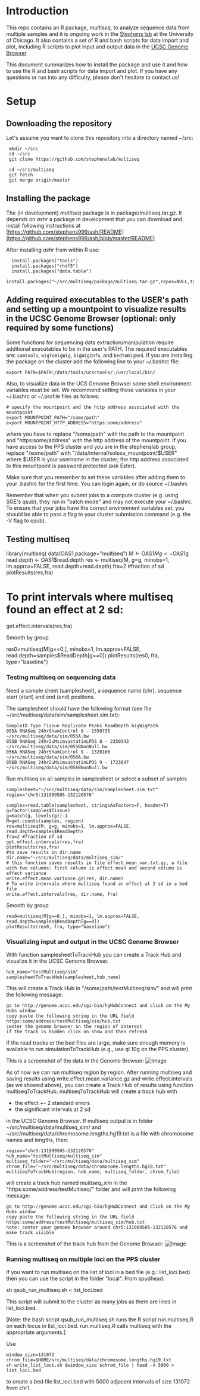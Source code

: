 # Introduction

This repo contains an R package, *multiseq*, to analyze sequence data from multiple samples and it is ongoing work in the [Stephens lab](http://stephenslab.uchicago.edu/) at the University of Chicago. It also contains a set of R and bash scripts for data import and plot, including R scripts to plot input and output data in the [UCSC Genome Browser](http://genome.ucsc.edu/). 

This document summarizes how to install the package and use it and how to use the R and bash scripts for data import and plot. If you have any questions or run into any difficulty, please don't hesitate to contact us!


# Setup

## Downloading the repository

Let's assume you want to clone this repository into a directory named ~/src:

     mkdir ~/src
     cd ~/src
     git clone https://github.com/stephenslab/multiseq

     cd ~/src/multiseq
     git fetch
     git merge origin/master

## Installing the package

The (in development) *multiseq* package is in package/multiseq.tar.gz. 
It depends on *ashr* a package in development that you can download and install following instructions at [https://github.com/stephens999/ash/README](https://github.com/stephens999/ash/blob/master/README)

After installing *ashr* from within R use:

      install.packages("tools")
      install.packages("rhdf5")
      install.packages("data.table")
      install.packages("~/src/multiseq/package/multiseq.tar.gz",repos=NULL,type="source")

## Adding required executables to the USER's path and setting up a mountpoint to visualize results in the UCSC Genome Browser (optional: only required by some functions)

Some functions for sequencing data extraction/manipulation require additional executables to be in the user's PATH. The required executables are: `samtools`, `wigToBigWig`, `bigWigInfo`, and `bedToBigBed`. If you are installing the package on the cluster add the following line to your ~/.bashrc file:

    export PATH=$PATH:/data/tools/ucsctools/:/usr/local/bin/

Also, to visualize data in the UCS Genome Browser some shell environment variables must be set. We recommend setting these variables in your ~/.bashrc or ~/.profile files as follows:

    # specify the mountpoint and the http address associated with the mountpoint
    export MOUNTPOINT_PATH="/some/path"
    export MOUNTPOINT_HTTP_ADDRESS="https:some/address"

where you have to replace "/some/path" with the path to the mountpoint and "https:some/address" with the http address of the mountpoint. If you have access to the PPS cluster and you are in the stephenslab group, replace "/some/path" with "/data/internal/solexa_mountpoint/$USER" where $USER is your username in the cluster; the http address associated to this mountpoint is password protected (ask Ester).

Make sure that you remember to set these variables after adding them to your .bashrc for the first time. You can login again, or do source ~/.bashrc

Remember that when you submit jobs to a compute cluster (e.g. using SGE's qsub), they run in "batch mode" and may not execute your ~/.bashrc. To ensure that your jobs have the correct environment variables set, you should be able to pass a flag to your cluster submission command (e.g. the -V flag to qsub).

## Testing multiseq

   library(multiseq)
   data(OAS1,package="multiseq")
   M <- OAS1$M
   g <- OAS1$g
   read.depth <- OAS1$read.depth
   res <- multiseq(M, g=g, minobs=1, lm.approx=FALSE, read.depth=read.depth)
   fra=2 #fraction of sd
   plotResults(res,fra)
   # To print intervals where multiseq found an effect at 2 sd:
   get.effect.intervals(res,fra)

Smooth by group

   res0=multiseq(M[g==0,], minobs=1, lm.approx=FALSE, read.depth=samples$ReadDepth[g==0])
   plotResults(res0, fra, type="baseline")

### Testing multiseq on sequencing data

Need a sample sheet (samplesheet), a sequence name (chr), sequence start (start) and end (end) positions.

The samplesheet should have the following format (see file ~/src/multiseq/data/sim/samplesheet.sim.txt):

    SampleID Type Tissue Replicate Peaks ReadDepth bigWigPath
    055A RNASeq 24hrShamControl 8 - 1550735 ~/src/multiseq/data/sim/055A.bw
    055B RNASeq 24hr2uMsimvastatinLPDS 8 - 2350343 ~/src/multiseq/data/sim/055BNonNull.bw
    056A RNASeq 24hrShamControl 9 - 1320166 ~/src/multiseq/data/sim/056A.bw
    056B RNASeq 24hr2uMsimvastatinLPDS 9 - 1723647 ~/src/multiseq/data/sim/056BNonNull.bw

Run multiseq on all samples in samplesheet or select a subset of samples

    samplesheet="~/src/multiseq/data/sim/samplesheet.sim.txt"
    region="chr5:131989505-132120576"

    samples=read.table(samplesheet, stringsAsFactors=F, header=T) 
    g=factor(samples$Tissue) 
    g=match(g, levels(g))-1
    M=get.counts(samples, region) 
    res=multiseq(M, g=g, minobs=1, lm.approx=FALSE, read.depth=samples$ReadDepth)
    fra=2 #fraction of sd
    get.effect.intervals(res,fra)
    plotResults(res,fra)
    #to save results in dir.name
    dir.name="~/src/multiseq/data/multiseq_sim/"
    # this function saves results in file effect_mean_var.txt.gz, a file with two columns: first column is effect mean and second column is effect variance
    write.effect.mean.variance.gz(res, dir.name)
    # To write intervals where multiseq found an effect at 2 sd in a bed file
    write.effect.intervals(res, dir.name, fra)

Smooth by group

    res0=multiseq(M[g==0,], minobs=1, lm.approx=FALSE, read.depth=samples$ReadDepth[g==0]) 
    plotResults(res0, fra, type="baseline")

### Visualizing input and output in the UCSC Genome Browser

With function samplesheetToTrackHub you can create a Track Hub and visualize it in the UCSC Genome Browser.

    hub_name="testMultiseq/sim"
    samplesheetToTrackHub(samplesheet,hub_name)

This will create a Track Hub in "/some/path/testMultiseq/sim/" and will print the following message:

    go to http://genome.ucsc.edu/cgi-bin/hgHubConnect and click on the My Hubs window    
    copy paste the following string in the URL field
    https:some/address/testMultiseq/sim/hub.txt
    center the genome browser on the region of interest
    if the track is hidden click on show and then refresh

If the read tracks or the bed files are large, make sure enough memory is available to run simulationToTrackHub (e.g., use ql 10g on the PPS cluster).

This is a screenshot of the data in the Genome Browser:
![Image](data/sim/sim.png?raw=true)

As of now we can run multiseq region by region. After running multiseq and saving results using write.effect.mean.variance.gz and write.effect.intervals (as we showed above), you can create a Track Hub of results using function multiseqToTrackHub. multiseqToTrackHub will create a track hub with
- the effect +- 2 standard errors
- the significant intervals at 2 sd

in the UCSC Genome Browser. If multiseq output is in folder ~/src/multiseq/data/multiseq_sim/ and ~/src/multiseq/data/chromosome.lengths.hg19.txt is a file with chromosome names and lengths, then:

    region="chr5:131989505-132120576"
    hub_name="testMultiseq/multiseq_sim"
    multiseq_folder="~/src/multiseq/data/multiseq_sim"
    chrom_file="~/src/multiseq/data/chromosome.lengths.hg19.txt"
    multiseqToTrackHub(region, hub_name, multiseq_folder, chrom_file)

will create a track hub named *multiseq_sim* in the "https:some/address/testMultiseq/" folder and will print the following message:
  
    go to http://genome.ucsc.edu/cgi-bin/hgHubConnect and click on the My Hubs window
    copy paste the following string in the URL field
    https:some/address/testMultiseq/multiseq_sim/hub.txt
    note: center your genome browser around chr5:131989505-132120576 and make track visible

This is a screenshot of the track hub from the Genome Browser:
![Image](data/sim/multiseq.png?raw=true)

### Running multiseq on multiple loci on the PPS cluster

If you want to run multiseq on the list of loci in a bed file (e.g.: list_loci.bed) then you can use the script in the folder "local". From spudhead:

   sh qsub_run_multiseq.sh < list_loci.bed

This script will submit to the cluster as many jobs as there are lines in list_loci.bed.

[Note: the bash script qsub_run_multiseq.sh runs the R script run.multiseq.R on each locus in list_loci.bed. run.multiseq.R calls multiseq with the appropriate arguments.]
 
Use
 
    window_size=131072
    chrom_file=$HOME/src/multiseq/data/chromosome.lengths.hg19.txt
    sh write_list_loci.sh $window_size $chrom_file | head -n 5000 > list_loci.bed

to create a bed file list_loci.bed with 5000 adjacent intervals of size 131072 from chr1.
